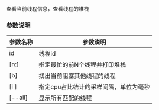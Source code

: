 
查看当前线程信息，查看线程的堆栈

### 参数说明

|  参数名称   | 参数说明  |
|  ----  | ----  |
| id  | 线程id |
| [n:]  | 指定最忙的前N个线程并打印堆栈 |
| [b]  | 找出当前阻塞其他线程的线程 |
| [i <value>]  | 指定cpu占比统计的采样间隔，单位为毫秒 |
|[--all]|显示所有匹配的线程|
